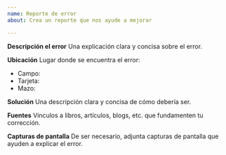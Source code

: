 ```yaml
---
name: Reporte de error
about: Crea un reporte que nos ayude a mejorar

---
```


**Descripción el error**
Una explicación clara y concisa sobre el error.

**Ubicación**
Lugar donde se encuentra el error:
- Campo:
- Tarjeta:
- Mazo:

**Solución**
Una descripción clara y concisa de cómo debería ser.

**Fuentes**
Vínculos a libros, artículos, blogs, etc. que fundamenten tu corrección.

**Capturas de pantalla**
De ser necesario, adjunta capturas de pantalla que ayuden a explicar el error.
